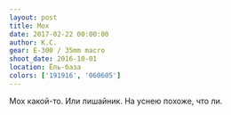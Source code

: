 ```yaml
---
layout: post
title: Мох
date: 2017-02-22 00:00:00
author: К.С.
gear: E-300 / 35mm macro
shoot_date: 2016-10-01
location: Ёль-база
colors: ['191916', '060605']
---
```


Мох какой-то. Или лишайник. На уснею похоже, что ли.
